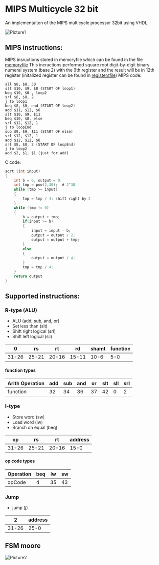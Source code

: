 # MIPS Multicycle 32 bit
An implementaiton of the MIPS multicycle processor 32bit using VHDL

![Picture1](https://user-images.githubusercontent.com/69726708/100778999-64c9cd00-3410-11eb-951b-e0cf526abd0a.png)

## MIPS instructions:
MIPS insructions stored in memoryfile which can be found in the file [memoryfile](./MIPS_MULTICYCLE/memoryfile.vhd)
This incructions performed square root digit-by-digit binary numeral system (base 2) with the 9th register
and the result will be in 12th register (initalized register can be found in [registersfile](./MIPS_MULTICYCLE/registersfile.vhd))
MIPS code:
```
sll $8, $8, 30
slt $10, $9, $8 (START OF loop1)
beq $10, $0 , loop2
srl $8, $8, 2
j to loop1
beq $8, $0, end (START OF loop2)
add $11, $12, $8
slt $10, $9, $11
beq $10, $0, else
srl $12, $12, 1
j to loopEnd
sub $9, $9, $11 (START OF else)
srl $12, $12, 1
add $12, $12, $8
srl $8, $8, 2 (START OF loopEnd)
j to loop2
add $2, $1, $1 (just for add)
```

C code:
```C
sqrt (int input)
{
	int b = 0, output = 0;
	int tmp = pow(2,30);  # 2^30
	while (tmp >= input)
	{
		tmp = tmp / 4; shift right by 2
	}
	while (tmp != 0)
	{
		b = output + tmp;
		if(input >= b)
		{
			input = input - b;
			output = output / 2;
			output = output + tmp;
		}
		else
		{
			output = output / 4;
		}
		tmp = tmp / 4;
	}
	return output
}
```
## Supported instructions:
### R-type (ALU)
* ALU (add, sub, and, or)
* Set less than (slt)
* Shift right logical (srl)
* Shift left logical  (sll)

|0|rs|rt|rd|shamt|function|
|-|--|--|--|-----|--------|
|31-26|25-21|20-16|15-11|10-6|5-0|

#### function types

|Arith Operation|add|sub|and|or|slt|sll|srl|
|---------------|---|---|---|--|---|---|---|
|function|32|34|36|37|42|0|2|

### I-type
* Store word (sw)
* Load word  (lw)
* Branch on equal (beq)

|op|rs|rt|address|
|--|--|--|-------|
|31-26|25-21|20-16|15-0|

#### op code types

|Operation|beq|lw|sw|
|---------|---|--|--|
|opCode|4|35|43|

### Jump
* jump (j)

|2|address|
|-|-------|
|31-26|25-0|

## FSM moore
![Picture2](https://user-images.githubusercontent.com/69726708/100780489-714f2500-3412-11eb-81ad-a56b6e2bf482.png)

